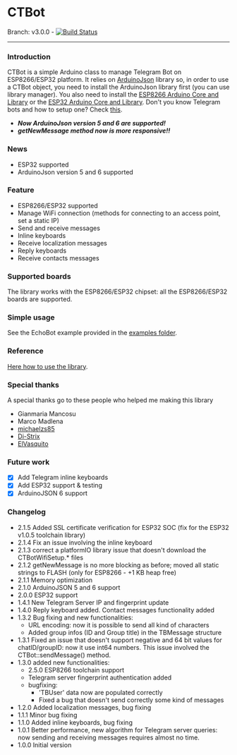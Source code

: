 # CTBot

Branch: v3.0.0 - [![Build Status](https://travis-ci.com/shurillu/CTBot.svg?branch=v3.0.0)](https://travis-ci.com/shurillu/CTBot)


___
### Introduction
CTBot is a simple Arduino class to manage Telegram Bot on ESP8266/ESP32 platform.
It relies on [ArduinoJson](https://github.com/bblanchon/ArduinoJson) library so, in order to use a CTBot object, you need to install the ArduinoJson library first (you can use library manager).
You also need to install the [ESP8266 Arduino Core and Library](https://github.com/esp8266/Arduino) or the [ESP32 Arduino Core and Library](https://github.com/espressif/arduino-esp32).
Don't you know Telegram bots and how to setup one? Check [this](https://core.telegram.org/bots#6-botfather).

+ **_Now ArduinoJson version 5 and 6 are supported!_**
+ **_getNewMessage method now is more responsive!!_**

### News
+ ESP32 supported
+ ArduinoJson version 5 and 6 supported

### Feature
+ ESP8266/ESP32 supported
+ Manage WiFi connection (methods for connecting to an access point, set a static IP)
+ Send and receive messages
+ Inline keyboards
+ Receive localization messages
+ Reply keyboards
+ Receive contacts messages

### Supported boards
The library works with the ESP8266/ESP32 chipset: all the ESP8266/ESP32 boards are supported.

### Simple usage
See the EchoBot example provided in the [examples folder](https://github.com/shurillu/CTBot/tree/master/examples).

### Reference
[Here how to use the library](https://github.com/shurillu/CTBot/blob/master/REFERENCE.md). 

### Special thanks
A special thanks go to these people who helped me making this library 
+ Gianmaria Mancosu
+ Marco Madlena
+ [michaelzs85](https://github.com/michaelzs85)
+ [Di-Strix](https://github.com/Di-Strix)
+ [ElVasquito](https://github.com/ElVasquito)

### Future work
+ [x] Add Telegram inline keyboards
+ [x] Add ESP32 support & testing
+ [x] ArduinoJSON 6 support

### Changelog
+ 2.1.5 Added SSL certificate verification for ESP32 SOC (fix for the ESP32 v1.0.5 toolchain library)
+ 2.1.4 Fix an issue involving the inline keyboard
+ 2.1.3 correct a platformIO library issue that doesn't download the CTBotWifiSetup.* files
+ 2.1.2 getNewMessage is no more blocking as before; moved all static strings to FLASH (only for ESP8266 - +1 KB heap free)
+ 2.1.1 Memory optimization
+ 2.1.0 ArduinoJSON 5 and 6 support
+ 2.0.0 ESP32 support
+ 1.4.1 New Telegram Server IP and fingerprint update
+ 1.4.0 Reply keyboard added. Contact messages functionality added
+ 1.3.2 Bug fixing and new functionalities:
  + URL encoding: now it is possible to send all kind of characters
  + Added group infos (ID and Group title) in the TBMessage structure
+ 1.3.1 Fixed an issue that doesn't support negative and 64 bit values for chatID/groupID: now it use int64 numbers. This issue involved the CTBot::sendMessage() method.
+ 1.3.0 added new functionalities:
  + 2.5.0 ESP8266 toolchain support
  + Telegram server fingerprint authentication added
  + bugfixing:
    + 'TBUser' data now are populated correctly
    + Fixed a bug that doesn't send correctly some kind of messages
+ 1.2.0 Added localization messages, bug fixing
+ 1.1.1 Minor bug fixing
+ 1.1.0 Added inline keyboards, bug fixing
+ 1.0.1 Better performance, new algorithm for Telegram server queries: now sending and receiving messages requires almost no time.
+ 1.0.0 Initial version

